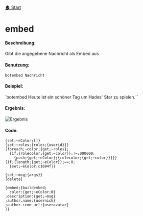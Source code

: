 [🏠 Start](https://jeanluc2305.github.io/Discord/)

# embed

#### Beschreibung:

Gibt die angegebene Nachricht als Embed aus

#### Benutzung:

`botembed Nachricht`

#### Beispiel:

`botembed Heute ist ein schöner Tag um Hades' Star zu spielen.``

#### Ergebnis:

![Ergebnis](https://cdn.discordapp.com/attachments/642357675283316747/733626572216729630/unknown.png)

#### Code:

```
{set;~eColor;[]}
{set;~roles;{roles;{userid}}}
{foreach;~color;{get;~roles};
  {if;{rolecolor;{get;~color}};!=;000000;
    {push;{get;~eColor};{rolecolor;{get;~color}}}}}
{if;{length;{get;~eColor}};==;0;
  {set;~eColor;c1694f}}

{set;~msg;{args}}
{delete}
  
{embed;{buildembed;
  color:{get;~eColor;0}
;description:{get;~msg}
;author.name:{usernick}
;author.icon_url:{useravatar}
}}
```
